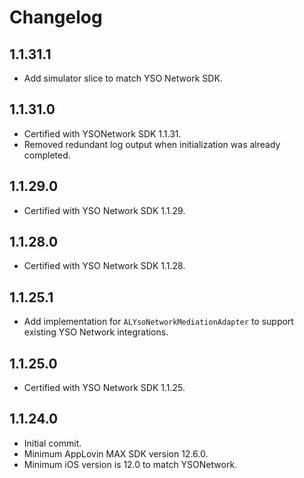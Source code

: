 # Changelog

## 1.1.31.1
* Add simulator slice to match YSO Network SDK.

## 1.1.31.0
* Certified with YSONetwork SDK 1.1.31.
* Removed redundant log output when initialization was already completed.

## 1.1.29.0
* Certified with YSO Network SDK 1.1.29.

## 1.1.28.0
* Certified with YSO Network SDK 1.1.28.

## 1.1.25.1
* Add implementation for `ALYsoNetworkMediationAdapter` to support existing YSO Network integrations.

## 1.1.25.0
* Certified with YSO Network SDK 1.1.25.

## 1.1.24.0
* Initial commit.
* Minimum AppLovin MAX SDK version 12.6.0.
* Minimum iOS version is 12.0 to match YSONetwork.
